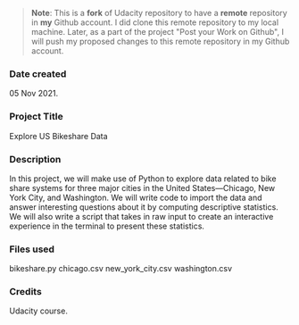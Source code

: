 >**Note**: This is a **fork** of Udacity repository to have a **remote** repository in **my** Github account. I did clone this remote repository to my local machine. Later, as a part of the project "Post your Work on Github", I will push my proposed changes to this remote repository in my Github account.

### Date created
05 Nov 2021.

### Project Title
Explore US Bikeshare Data

### Description
In this project, we will make use of Python to explore data related to bike share systems for three major cities in the United States—Chicago, New York City, and Washington. We will write code to import the data and answer interesting questions about it by computing descriptive statistics. We will also write a script that takes in raw input to create an interactive experience in the terminal to present these statistics.

### Files used
bikeshare.py
chicago.csv
new_york_city.csv
washington.csv

### Credits
Udacity course.

